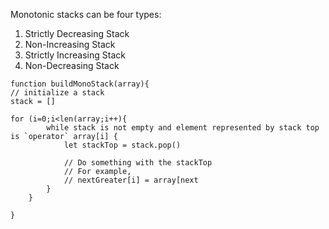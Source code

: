 Monotonic stacks can be four types:

1. Strictly Decreasing Stack
2. Non-Increasing Stack
3. Strictly Increasing Stack
4. Non-Decreasing Stack


```
function buildMonoStack(array){
// initialize a stack
stack = []

for (i=0;i<len(array;i++){
		while stack is not empty and element represented by stack top is `operator` array[i] {
			let stackTop = stack.pop()
			
			// Do something with the stackTop
			// For example,
			// nextGreater[i] = array[next
		}
	}

}

```
<!--stackedit_data:
eyJoaXN0b3J5IjpbNzM1MzUyMTk4LDQ0MDkyMDU4NV19
-->